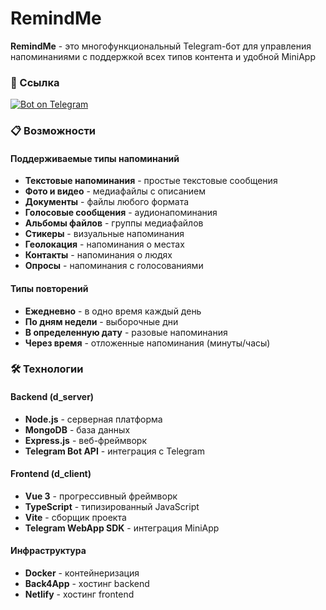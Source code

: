 # RemindMe

**RemindMe** - это многофункциональный Telegram-бот для управления напоминаниями с поддержкой всех типов контента и удобной MiniApp

### 🔗 Ссылка
<a href="https://t.me/remind_me_ot_menya_bot">
    <img src="https://img.shields.io/badge/Chat-on%20Telegram-2CA5E0.svg?logo=telegram&style=for-the-badge" alt="Bot on Telegram"/>
</a>

### 📋 Возможности

#### Поддерживаемые типы напоминаний
- **Текстовые напоминания** - простые текстовые сообщения
- **Фото и видео** - медиафайлы с описанием
- **Документы** - файлы любого формата
- **Голосовые сообщения** - аудионапоминания
- **Альбомы файлов** - группы медиафайлов
- **Стикеры** - визуальные напоминания
- **Геолокация** - напоминания о местах
- **Контакты** - напоминания о людях
- **Опросы** - напоминания с голосованиями

#### Типы повторений
- **Ежедневно** - в одно время каждый день
- **По дням недели** - выборочные дни
- **В определенную дату** - разовые напоминания
- **Через время** - отложенные напоминания (минуты/часы)

### 🛠 Технологии

#### Backend (d_server)
- **Node.js** - серверная платформа
- **MongoDB** - база данных
- **Express.js** - веб-фреймворк
- **Telegram Bot API** - интеграция с Telegram

#### Frontend (d_client)
- **Vue 3** - прогрессивный фреймворк
- **TypeScript** - типизированный JavaScript
- **Vite** - сборщик проекта
- **Telegram WebApp SDK** - интеграция MiniApp

#### Инфраструктура
- **Docker** - контейнеризация
- **Back4App** - хостинг backend
- **Netlify** - хостинг frontend


